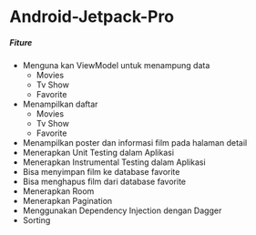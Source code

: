 # Android-Jetpack-Pro

##### Fiture
- Menguna kan ViewModel untuk menampung data 
    - Movies
    - Tv Show
    - Favorite
- Menampilkan daftar
    - Movies
    - Tv Show
    - Favorite
- Menampilkan poster dan informasi film pada halaman detail
- Menerapkan Unit Testing dalam Aplikasi
- Menerapkan Instrumental Testing dalam Aplikasi
- Bisa menyimpan film ke database favorite
- Bisa menghapus film dari database favorite
- Menerapkan Room
- Menerapkan Pagination
- Menggunakan Dependency Injection dengan Dagger
- Sorting